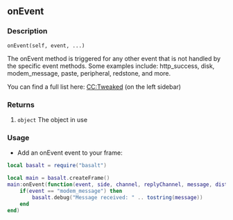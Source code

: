 ## onEvent

### Description

`onEvent(self, event, ...)`

The onEvent method is triggered for any other event that is not handled by the specific event methods. Some examples include: http_success, disk, modem_message, paste, peripheral, redstone, and more.

You can find a full list here: [CC:Tweaked](https://tweaked.cc/) (on the left sidebar)

### Returns

1. `object` The object in use

### Usage

* Add an onEvent event to your frame:

```lua
local basalt = require("basalt")

local main = basalt.createFrame()
main:onEvent(function(event, side, channel, replyChannel, message, distance)
    if(event == "modem_message") then
        basalt.debug("Message received: " .. tostring(message))
    end
end)
```
